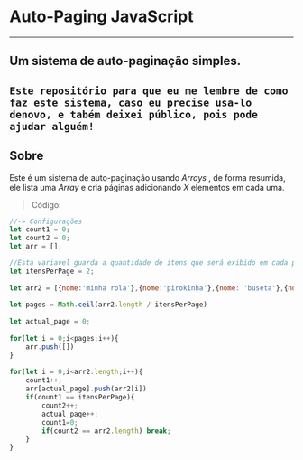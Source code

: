 # Auto-Paging JavaScript

---
Um sistema de auto-paginação simples.
---
`Este repositório para que eu me lembre de como faz este sistema, caso eu precise usa-lo denovo, e tabém deixei público, pois pode ajudar alguém!`
---

## Sobre
Este é um sistema de auto-paginação usando *Arrays* , de forma resumida, ele lista uma *Array* e cria páginas adicionando *X* elementos em cada uma.

> Código:

```javascript
//-> Configurações
let count1 = 0;
let count2 = 0;
let arr = [];

//Esta variavel guarda a quantidade de itens que será exibido em cada página!
let itensPerPage = 2;
    
let arr2 = [{nome:'minha rola'},{nome:'pirokinha'},{nome: 'buseta'},{nome: 'cu'},{nome: 'felp gay'}];
    
let pages = Math.ceil(arr2.length / itensPerPage)
    
let actual_page = 0;
    
for(let i = 0;i<pages;i++){
    arr.push([])
}
    
for(let i = 0;i<arr2.length;i++){
    count1++;
    arr[actual_page].push(arr2[i])
    if(count1 == itensPerPage){
        count2++;
        actual_page++;
        count1=0;
        if(count2 == arr2.length) break;
    }
}
```
